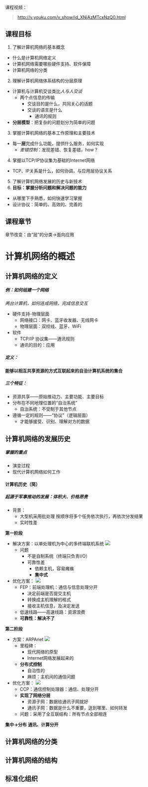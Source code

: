 
课程视频：
>http://v.youku.com/v_show/id_XNjAzMTcxNzQ0.html

## 课程目标
1. 了解计算机网络的基本概念
  - 什么是计算机网络定义
  - 计算机网络需要哪些硬件支持、软件保障
  - 计算机网络的分类
2. 理解计算机网络体系结构的分层原理
  - 计算机与计算机交谈类比*人与人交谈*
    - 两个点信息的传输
      - 交谈目的是什么，共同关心的话题
      - 交谈的语言是什么
        - 通讯的规则
  - **分层模型**：把复杂的问题划分为简单的问题

3. 掌握计算机网络的基本工作原理和主要技术
  - 每一**层**完成什么功能，提供什么服务，如何实现
    - *差错控制*：发现差错、恢复差错，how？
4. 掌握以TCP/IP协议集为基础的Internet网络
  - TCP、IP关系是什么，如何协调，与应用层协议关系
5. 了解计算机网络发展的历史与新技术
6. **目标：掌握分析问题和解决问题的能力**
  - 从哪里下手熟悉，如何快速学习掌握
  - 设计协议：简单的、高效的、完善的

## 课程章节
章节改变：由“层”的分类→面向应用

# 计算机网络的概述
## 计算机网络的定义
##### 例：如何组建一个网络
*两台计算机，如何连成网络，完成信息交互*
  - 硬件支持-物理层面
    - 网络接口：网卡、蓝牙收发器、无线网卡
    - 物理层面：双绞线、蓝牙、WiFi
  - 软件
    - TCP/IP 协议集——通讯规则
    - 通讯的目的：应用

##### 定义：
**能够以相互共享资源的方式互联起来的自治计算机系统的集合**
##### 三个特征：
  - 资源共享——原始推动力、主要功能、主要目标
  - 分布在不同地理位置的“自治系统”
    - 自治系统：不受制于其他节点
  - 遵循一定的规则——“协议”（逻辑层面）
    - 才能够接受、识别、理解对方的数据

## 计算机网络的发展历史
##### 掌握的重点
  - 演变过程
  - 现代计算机网络如何工作
#### 计算机历史（简）
##### 起源于军事推动的发展：体积大、价格昂贵
  - 背景：
    - 大型机采用批处理 按顺序将多个任务依次执行，再依次分发结果
    - 实时性差

**第一阶段**
  - 解决方案：以单处理机为中心的多终端联机系统
  ![](assets/markdown-img-paste-20170801235602543.png)
    - 问题
      - 不是自制系统（终端只负责I/O）
      - 可靠性差
        - 依赖主机，容易瘫痪
        - **集中式**
  - 优化方案：
  ![](assets/markdown-img-paste-20170802000131604.png)
    - FEP：前端处理机：通信与信息处理分开
      - 决定前端是否提交主机
      - 转换成主机理解的格式
      - 接收主机信息，及决定发送
    - 低速线路——高速线路：资源浪费
    - **可靠性：解决不了**

**第二阶段**
  - 方案：ARPAnet
  ![](assets/markdown-img-paste-2017080200092552.png)
    - 里程碑：
      - 现代网络的原型
      - Internet网络发展起来的
    - **分布式控制**
      - 自治性的
      - 麻烦：主机间的通信问题
  - 优化方案：
  ![](assets/markdown-img-paste-20170802001500515.png)
    - CCP：通信控制处理器：通信、处理分开
    - **实现了网络分层**
      - 资源子网：数据给通讯子网就好
      - 通讯子网：数据是什么不重要，送到哪里、如何转发
    - 问题：采用了全互联结构：所有节点全部相连

**集中→分布**
**通讯、计算分开**


## 计算机网络的分类
## 计算机网络的结构
## 标准化组织
